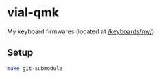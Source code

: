 # vial-qmk

My keyboard firmwares (located at [/keyboards/my/](/keyboards/my/))

## Setup

```bash
make git-submodule
```
